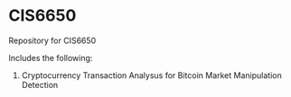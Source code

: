 # CIS6650
Repository for CIS6650


Includes the following:

1. Cryptocurrency Transaction Analysus for Bitcoin Market Manipulation Detection
